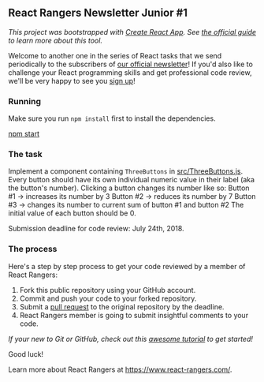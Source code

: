## React Rangers Newsletter Junior #1

*This project was bootstrapped with [Create React App](https://github.com/facebookincubator/create-react-app). See
[the official guide](GUIDE.md) to learn more about this tool.*

Welcome to another one in the series of React tasks that we send periodically to the subscribers
of [our official newsletter](http://eepurl.com/dyF8I9)! If you'd also like to challenge your React
programming skills and get professional code review, we'll be very happy to see you
[sign up](http://eepurl.com/dyF8I9)!

### Running

Make sure you run `npm install` first to install the dependencies.

[npm start](GUIDE.md#npm-start)

### The task

Implement a component containing `ThreeButtons` in [src/ThreeButtons.js](src/ThreeButtons.js). Every button should have its own individual numeric value in their label (aka the button's number). Clicking a button changes its number like so:
Button #1 → increases its number by 3
Button #2 → reduces its number by 7
Button #3 → changes its number to current sum of button #1 and button #2
The initial value of each button should be 0.

Submission deadline for code review: July 24th, 2018.

### The process

Here's a step by step process to get your code reviewed by a member of React Rangers:

1. Fork this public repository using your GitHub account.
2. Commit and push your code to your forked repository.
3. Submit a [pull request](https://help.github.com/articles/creating-a-pull-request-from-a-fork/) to the original repository by the deadline.
4. React Rangers member is going to submit insightful comments to your code.

*If your new to Git or GitHub, check out this [awesome tutorial](https://guides.github.com/activities/hello-world/) to get started!*

Good luck!

Learn more about React Rangers at https://www.react-rangers.com/.

